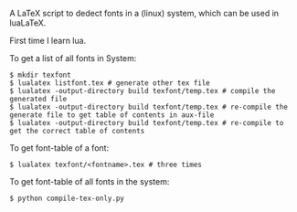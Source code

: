 A LaTeX script to dedect fonts in a (linux) system, which can be used in
luaLaTeX. 

First time I learn lua.


To get a list of all fonts in System:

	$ mkdir texfont
	$ lualatex listfont.tex # generate other tex file
	$ lualatex -output-directory build texfont/temp.tex # compile the generated file
	$ lualatex -output-directory build texfont/temp.tex # re-compile the generate file to get table of contents in aux-file
	$ lualatex -output-directory build texfont/temp.tex # re-compile to get the correct table of contents

To get font-table of a font:
	
	$ lualatex texfont/<fontname>.tex # three times

To get font-table of all fonts in the system:
	
	$ python compile-tex-only.py

